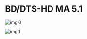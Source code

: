 # BD/DTS-HD MA 5.1

![img 0](https://i.imgur.com/yse9xAl.jpg)

![img 1](https://i.imgur.com/erfu7QV.png)

